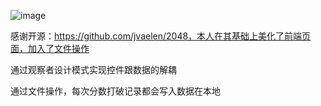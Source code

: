 ![image](https://github.com/user-attachments/assets/895ed15e-7cd9-4424-8ab3-71ee9152c6b8)

感谢开源：https://github.com/jvaelen/2048，本人在其基础上美化了前端页面，加入了文件操作

通过观察者设计模式实现控件跟数据的解耦

通过文件操作，每次分数打破记录都会写入数据在本地
